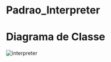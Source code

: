 # Padrao_Interpreter

# Diagrama de Classe
![interpreter](https://github.com/Tathia-Lima/Padrao_Interpreter/assets/80372910/c85efa9c-fd06-4206-950b-1f8ccf4a4c13)
